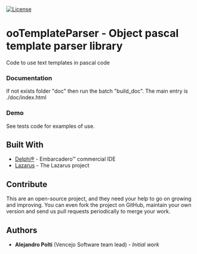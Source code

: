[![License](https://img.shields.io/badge/License-BSD%203--Clause-blue.svg)](https://opensource.org/licenses/BSD-3-Clause)

# ooTemplateParser - Object pascal template parser library
Code to use text templates in pascal code

### Documentation
If not exists folder "doc" then run the batch "build_doc". The main entry is ./doc/index.html

### Demo
See tests code for examples of use.

## Built With
* [Delphi&reg;](https://www.embarcadero.com/products/rad-studio) - Embarcadero&trade; commercial IDE
* [Lazarus](https://www.lazarus-ide.org/) - The Lazarus project

## Contribute
This are an open-source project, and they need your help to go on growing and improving.
You can even fork the project on GitHub, maintain your own version and send us pull requests periodically to merge your work.

## Authors
* **Alejandro Polti** (Vencejo Software team lead) - *Initial work*